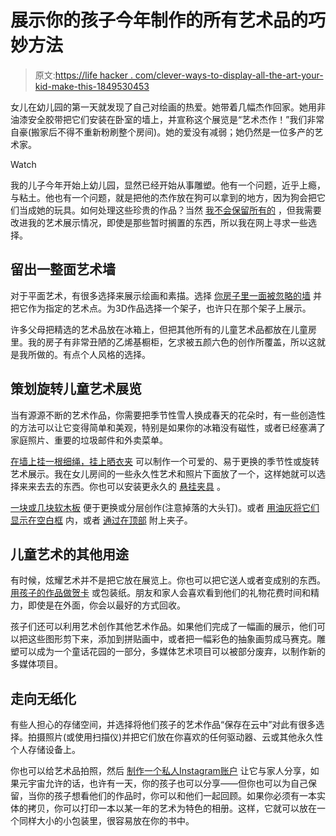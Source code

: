 # 展示你的孩子今年制作的所有艺术品的巧妙方法

> 原文:[https://life hacker . com/clever-ways-to-display-all-the-art-your-kid-make-this-1849530453](https://lifehacker.com/clever-ways-to-display-all-the-art-your-kid-makes-this-1849530453)

女儿在幼儿园的第一天就发现了自己对绘画的热爱。她带着几幅杰作回家。她用非油漆安全胶带把它们安装在卧室的墙上，并宣称这个展览是“艺术杰作！”我们非常自豪(搬家后不得不重新粉刷整个房间)。她的爱没有减弱；她仍然是一位多产的艺术家。

Watch

我的儿子今年开始上幼儿园，显然已经开始从事雕塑。他有一个问题，近乎上瘾，与粘土。他也有一个问题，就是把他的杰作放在狗可以拿到的地方，因为狗会把它们当成她的玩具。如何处理这些珍贵的作品？当然 [我不会保留所有的](https://lifehacker.com/how-to-keep-your-kids-artwork-from-piling-up-1845985342) ，但我需要改进我的艺术展示情况，即使是那些暂时搁置的东西，所以我在网上寻求一些选择。

## 留出一整面艺术墙

对于平面艺术，有很多选择来展示绘画和素描。选择 [你房子里一面被忽略的墙](https://lifehacker.com/display-your-kids-art-on-an-ignored-wall-1833094096) 并把它作为指定的艺术点。为3D作品选择一个架子，也许只在那个架子上展示。

许多父母把精选的艺术品放在冰箱上，但把其他所有的儿童艺术品都放在儿童房里。我的房子有非常丑陋的乙烯基橱柜，乞求被五颜六色的创作所覆盖，所以这就是我所做的。有点个人风格的选择。

## 策划旋转儿童艺术展览

当有源源不断的艺术作品，你需要把季节性雪人换成春天的花朵时，有一些创造性的方法可以让它变得简单和美观，特别是如果你的冰箱没有磁性，或者已经塞满了家庭照片、重要的垃圾邮件和外卖菜单。

[在墙上挂一根细绳，挂上晒衣夹](https://designimprovised.com/2014/02/kids-art.html) 可以制作一个可爱的、易于更换的季节性或旋转艺术展示。我在女儿房间的一些永久性艺术和照片下面放了一个，这样她就可以选择来来去去的东西。你也可以安装更永久的 [悬挂夹具](https://www.wherethesmileshavebeen.com/easy-diy-kids-art-display/) 。

[一块或几块软木板](https://theorganisedhousewife.com.au/organising/kids-rooms/toy-room-organisation-inspiration/?epik=dj0yJnU9a21KWXNhcTBnYjdaM1hEZlkxNFoyRVctVmhWWUFTbU4mcD0wJm49RmVBY0xnS3N5UHloOFdlZk90Z2JGUSZ0PUFBQUFBR01ncXBN) 便于更换或分层创作(注意掉落的大头钉)。或者 [用油灰将它们显示在空白框](https://artfulparent.com/a-new-kids-art-display-wall-/) 内，或者 [通过在顶部](https://diyinspired.com/kids-artwork-display-idea/) 附上夹子。

## 儿童艺术的其他用途

有时候，炫耀艺术并不是把它放在展览上。你也可以把它送人或者变成别的东西。 [用孩子的作品做贺卡](https://lifehacker.com/use-your-kids-artwork-as-greeting-cards-1833671697) 或包装纸。朋友和家人会喜欢看到他们的礼物花费时间和精力，即使是在外面，你会以最好的方式回收。

孩子们还可以利用艺术创作其他艺术作品。如果他们完成了一幅画的展示，他们可以把这些图形剪下来，添加到拼贴画中，或者把一幅彩色的抽象画剪成马赛克。雕塑可以成为一个童话花园的一部分，多媒体艺术项目可以被部分废弃，以制作新的多媒体项目。

## 走向无纸化

有些人担心的存储空间，并选择将他们孩子的艺术作品“保存在云中”对此有很多选择。拍摄照片(或使用扫描仪)并把它们放在你喜欢的任何驱动器、云或其他永久性个人存储设备上。

你也可以给艺术品拍照，然后 [制作一个私人Instagram账户](https://lifehacker.com/create-a-private-instagram-account-for-your-kids-artwor-1827829792) 让它与家人分享，如果元宇宙允许的话，也许有一天，你的孩子也可以分享——但你也可以为自己保留，当你的孩子想看他们的作品时，你可以和他们一起回顾。如果你必须有一本实体的拷贝，你可以打印一本以某一年的艺术为特色的相册。这样，它就可以放在一个同样大小的小包装里，很容易放在你的书中。